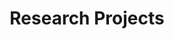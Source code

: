 ---
title: Research Projects
type: landing

sections:
  - block: markdown
    content:
      title: ""
      text: ""
    design:
      spacing:
        padding: ["100px", "0", "0", "0"]

sections:
  - block: collection
    content:
      title: Perception-Aware Planning
      count: 0
      filters:
        folders:
          - research/perception-aware
        
    design:
      columns: '1'
      view: showcase
      
  - block: portfolio
    content:
      title: User Planning with User Preferences
      filters:
        tags:
          - User-Planning
        
    design:
      columns: '1'
      view: showcase
      spacing:
        padding: ["100px", "0", "0", "0"]  # top, right, bottom, left
---